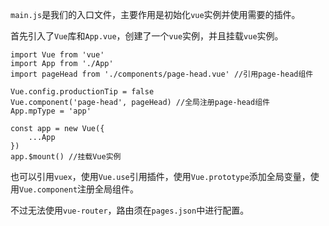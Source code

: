 `main.js`是我们的入口文件，主要作用是初始化`vue`实例并使用需要的插件。

首先引入了`Vue`库和`App.vue`，创建了一个`vue`实例，并且挂载`vue`实例。
```
import Vue from 'vue'
import App from './App'
import pageHead from './components/page-head.vue' //引用page-head组件

Vue.config.productionTip = false
Vue.component('page-head', pageHead) //全局注册page-head组件
App.mpType = 'app'

const app = new Vue({
    ...App
})
app.$mount() //挂载Vue实例
```
也可以引用`vuex`，使用`Vue.use`引用插件，使用`Vue.prototype`添加全局变量，使用`Vue.component`注册全局组件。

不过无法使用`vue-router`，路由须在`pages.json`中进行配置。